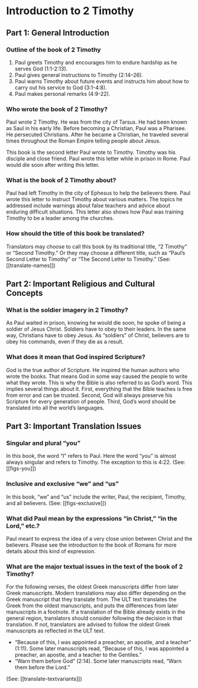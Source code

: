 # Introduction to 2 Timothy

## Part 1: General Introduction

### Outline of the book of 2 Timothy

1. Paul greets Timothy and encourages him to endure hardship as he serves God (1:1-2:13).
2. Paul gives general instructions to Timothy (2:14–26).
3. Paul warns Timothy about future events and instructs him about how to carry out his service to God (3:1-4:8).
4. Paul makes personal remarks (4:9-22).

### Who wrote the book of 2 Timothy?

Paul wrote 2 Timothy. He was from the city of Tarsus. He had been known as Saul in his early life. Before becoming a Christian, Paul was a Pharisee. He persecuted Christians. After he became a Christian, he traveled several times throughout the Roman Empire telling people about Jesus.

This book is the second letter Paul wrote to Timothy. Timothy was his disciple and close friend. Paul wrote this letter while in prison in Rome. Paul would die soon after writing this letter.

### What is the book of 2 Timothy about?

Paul had left Timothy in the city of Ephesus to help the believers there. Paul wrote this letter to instruct Timothy about various matters. The topics he addressed include warnings about false teachers and advice about enduring difficult situations. This letter also shows how Paul was training Timothy to be a leader among the churches.

### How should the title of this book be translated?

Translators may choose to call this book by its traditional title, “2 Timothy” or “Second Timothy.” Or they may choose a different title, such as “Paul’s Second Letter to Timothy” or “The Second Letter to Timothy.” (See: [[translate-names]])

## Part 2: Important Religious and Cultural Concepts

### What is the soldier imagery in 2 Timothy?

As Paul waited in prison, knowing he would die soon, he spoke of being a soldier of Jesus Christ. Soldiers have to obey to their leaders. In the same way, Christians have to obey Jesus. As “soldiers” of Christ, believers are to obey his commands, even if they die as a result.

### What does it mean that God inspired Scripture?

God is the true author of Scripture. He inspired the human authors who wrote the books. That means God in some way caused the people to write what they wrote. This is why the Bible is also referred to as God’s word. This implies several things about it. First, everything that the Bible teaches is free from error and can be trusted. Second, God will always preserve his Scripture for every generation of people. Third, God’s word should be translated into all the world’s languages.

## Part 3: Important Translation Issues

### Singular and plural “you”

In this book, the word “I” refers to Paul. Here the word “you” is almost always singular and refers to Timothy. The exception to this is 4:22. (See: [[figs-you]])

### Inclusive and exclusive “we” and “us”

In this book, “we” and “us” include the writer, Paul, the recipient, Timothy, and all believers. (See: [[figs-exclusive]])

### What did Paul mean by the expressions “in Christ,” “in the Lord,” etc.?

Paul meant to express the idea of a very close union between Christ and the believers. Please see the introduction to the book of Romans for more details about this kind of expression.

### What are the major textual issues in the text of the book of 2 Timothy?

For the following verses, the oldest Greek manuscripts differ from later Greek manuscripts. Modern translations may also differ depending on the Greek manuscript that they translate from. The ULT text translates the Greek from the oldest manuscripts, and puts the differences from later manuscripts in a footnote. If a translation of the Bible already exists in the general region, translators should consider following the decision in that translation. If not, translators are advised to follow the oldest Greek manuscripts as reflected in the ULT text.

* “Because of this, I was appointed a preacher, an apostle, and a teacher” (1:11). Some later manuscripts read, “Because of this, I was appointed a preacher, an apostle, and a teacher to the Gentiles.”
* “Warn them before God” (2:14). Some later manuscripts read, “Warn them before the Lord.”

(See: [[translate-textvariants]])